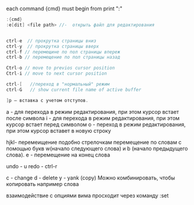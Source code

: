 each command {cmd} must begin from  print ":"
```c
:{cmd}
:e[dit] <file path> //-  открыть файл для редактирования
```

```c

ctrl-e  // прокрутка страницы вниз
ctrl-y  // прокрутка страницы вверх
ctrl-f // перемещине по пол страницы впереж
ctrl-b // перемещение по пол страницы назад

Ctrl-o // move to previos cursor position
Ctrl-i // move to next cursor position
```

```c
ctrl-[   //переход в "нормальный" режим
ctrl-G   // show current file name of active buffer

```

```c
]p — вставка с учетом отступов.
```





a -  для перехода в режим редактирования, при этом курсор встает после символа
i - для перехода в режим редактирования, при этом курсор встает перед символом
o -  переход в режим редактирования, при этом курсор вставет в новую строку

hjkl- перемеищение подобно стрелочкам
перемещение по словам с помощью букв w(начало следующего слова) и b (начало предыдущего слова).
e - перемещение на конец слова

undo - u
redo - ctrl-r

с - change
d - delete
y - yank (copy)
Можно комбинировать, чтобы копировать например слова

взаимодействие с опциями вима просходит через команду 
:set 

